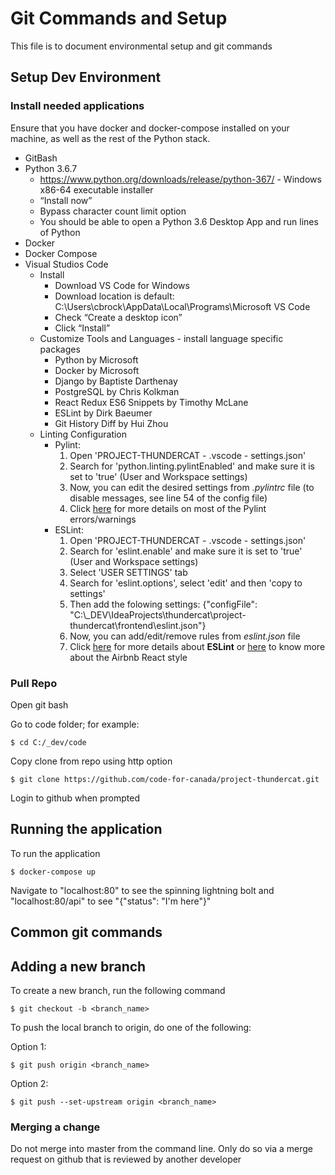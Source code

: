 # Git Commands and Setup

This file is to document environmental setup and git commands

## Setup Dev Environment

### Install needed applications

Ensure that you have docker and docker-compose installed on your machine, as well as the rest of the Python stack.
 * GitBash
 * Python 3.6.7
   * https://www.python.org/downloads/release/python-367/ - Windows x86-64 executable installer
   * “Install now”
   * Bypass character count limit option
   * You should be able to open a Python 3.6 Desktop App and run lines of Python
 * Docker
 * Docker Compose
 * Visual Studios Code
   * Install
     * Download VS Code for Windows
     * Download location is default: C:\Users\cbrock\AppData\Local\Programs\Microsoft VS Code
     * Check “Create a desktop icon”
     * Click “Install”
   * Customize Tools and Languages - install language specific packages
     * Python by Microsoft
     * Docker by Microsoft
     * Django by Baptiste Darthenay
     * PostgreSQL by Chris Kolkman
     * React Redux ES6 Snippets by Timothy McLane
     * ESLint by Dirk Baeumer
     * Git History Diff by Hui Zhou
   * Linting Configuration
     * Pylint:
       1. Open 'PROJECT-THUNDERCAT - .vscode - settings.json'
       2. Search for 'python.linting.pylintEnabled' and make sure it is set to 'true' (User and Workspace settings)
       3. Now, you can edit the desired settings from *.pylintrc* file (to disable messages, see line 54 of the config file)
       4. Click [here](http://pylint-messages.wikidot.com/all-messages) for more details on most of the Pylint errors/warnings
     * ESLint:
       1. Open 'PROJECT-THUNDERCAT - .vscode - settings.json'
       2. Search for 'eslint.enable' and make sure it is set to 'true' (User and Workspace settings)
       3. Select 'USER SETTINGS' tab
       4. Search for 'eslint.options', select 'edit' and then 'copy to settings'
       5. Then add the folowing settings: {"configFile": "C:\\_DEV\\IdeaProjects\\thundercat\\project-thundercat\\frontend\\eslint.json"}
       6. Now, you can add/edit/remove rules from *eslint.json* file
       7. Click [here](https://eslint.org/) for more details about **ESLint** or [here](https://github.com/airbnb/javascript/tree/master/react#basic-rules) to know more about the Airbnb React style

### Pull Repo
Open git bash

Go to code folder; for example:
```shell
$ cd C:/_dev/code
```

Copy clone from repo using http option
```shell
$ git clone https://github.com/code-for-canada/project-thundercat.git
```

Login to github when prompted


## Running the application
To run the application
```shell
$ docker-compose up
```

Navigate to "localhost:80" to see the spinning lightning bolt and "localhost:80/api" to see "{"status": "I'm here"}"

## Common git commands

## Adding a new branch

To create a new branch, run the following command
```shell
$ git checkout -b <branch_name>
```

To push the local branch to origin, do one of the following:

Option 1:
```shell
$ git push origin <branch_name>
```

Option 2:
```shell
$ git push --set-upstream origin <branch_name>
```

### Merging a change

Do not merge into master from the command line. Only do so via a merge request on github that is reviewed by another developer
